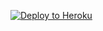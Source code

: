 
<p><a href="https://dashboard.heroku.com/new?template=https://github.com/gohomess/xr home"> <img src="https://www.herokucdn.com/deploy/button.svg" alt="Deploy to Heroku" /></a></p>
